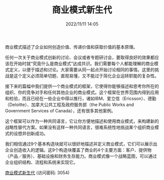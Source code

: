 ﻿---
title: 商业模式新生代
date: 2022/11/11 14:05
tags:
- 商业模式
updated: 1970-01-01 08:00:00
---

商业模式描述了企业如何创造价值、传递价值和获取价值的基本原理。

任何一次关于商业模式创新的讨论、会议或者专题研讨会，要取得良好的效果都应该在开始时就“究竟什么是商业模式”达成共识。我们需要每个人都能理解的商业模式定义，以便于描述和讨论。大家需要从同一起点开始讨论相同的事情。这里的挑战是这个定义必须简单切题、直观易懂，又不能过于简化企业运转职能的复杂性。

接下来的篇幅中我们提供一个商业模式的框架，它使得你能够描述和思考你所在的组织、你的竞争对手和任何其他企业的商业模式。这个框架在世界范围内得到应用和检验，而且已经在一些企业中得以推行，诸如IBM、爱立信（Ericsson）、德勤（Deloitte）、加拿大公共工程及政府服务部（the Public Works and Government Services of Canada），还有很多其他案例。
<!-- more -->
这个框架可以作为一种共同语言，它让你方便地描述和使用商业模式，来构建新的战略性替代方案。如果没有这样一种共同语言，很难系统性地挑战某个组织商业模式的设想并创新成功。

我们相信通过9个基本构造块就可以很好地描述并定义商业模式，它们可以展示出企业创造收入的逻辑。这9个构造块覆盖了商业的4个主要方面：客户、提供物（产品／服务）、基础设施和财务生存能力。商业模式像一个战略蓝图，可以通过企业组织结构、流程和系统来实现它。

[商业模式新生代](https://url12.ctfile.com/f/3948612-722537514-e664fb?p=3054)
(访问密码: 3054)

